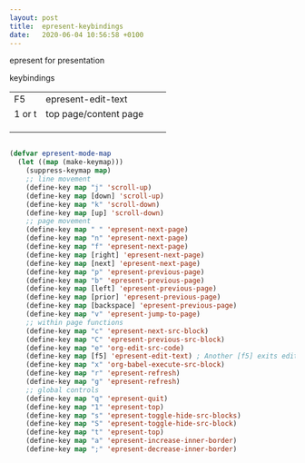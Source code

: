 ```yaml
---
layout: post
title:  epresent-keybindings
date:   2020-06-04 10:56:58 +0100
---
```


epresent for presentation 

keybindings 

|        |                       |   |   |
|:-------|:----------------------|:--|:--|
| F5     | epresent-edit-text    |   |   |
| 1 or t | top page/content page |   |   |
|        |                       |   |   |
|        |                       |   |   |
|        |                       |   |   |

~~~lisp

(defvar epresent-mode-map
  (let ((map (make-keymap)))
    (suppress-keymap map)
    ;; line movement
    (define-key map "j" 'scroll-up)
    (define-key map [down] 'scroll-up)
    (define-key map "k" 'scroll-down)
    (define-key map [up] 'scroll-down)
    ;; page movement
    (define-key map " " 'epresent-next-page)
    (define-key map "n" 'epresent-next-page)
    (define-key map "f" 'epresent-next-page)
    (define-key map [right] 'epresent-next-page)
    (define-key map [next] 'epresent-next-page)
    (define-key map "p" 'epresent-previous-page)
    (define-key map "b" 'epresent-previous-page)
    (define-key map [left] 'epresent-previous-page)
    (define-key map [prior] 'epresent-previous-page)
    (define-key map [backspace] 'epresent-previous-page)
    (define-key map "v" 'epresent-jump-to-page)
    ;; within page functions
    (define-key map "c" 'epresent-next-src-block)
    (define-key map "C" 'epresent-previous-src-block)
    (define-key map "e" 'org-edit-src-code)
    (define-key map [f5] 'epresent-edit-text) ; Another [f5] exits edit mode.
    (define-key map "x" 'org-babel-execute-src-block)
    (define-key map "r" 'epresent-refresh)
    (define-key map "g" 'epresent-refresh)
    ;; global controls
    (define-key map "q" 'epresent-quit)
    (define-key map "1" 'epresent-top)
    (define-key map "s" 'epresent-toggle-hide-src-blocks)
    (define-key map "S" 'epresent-toggle-hide-src-block)
    (define-key map "t" 'epresent-top)
    (define-key map "a" 'epresent-increase-inner-border)
    (define-key map ";" 'epresent-decrease-inner-border)

~~~
